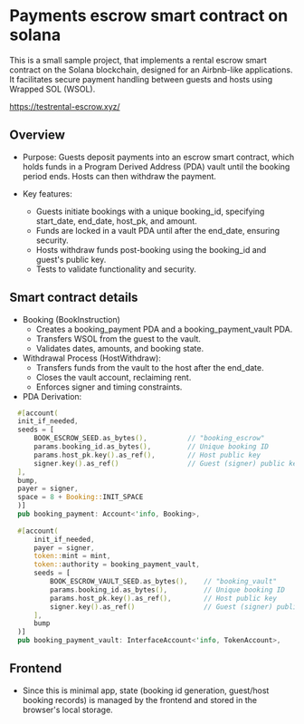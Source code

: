 # Payments escrow smart contract on solana

This is a small sample project, that implements a rental escrow smart contract on the Solana blockchain, designed for an Airbnb-like applications. It facilitates secure payment handling between guests and hosts using Wrapped SOL (WSOL).

https://testrental-escrow.xyz/

## Overview
- Purpose: Guests deposit payments into an escrow smart contract, which holds funds in a Program Derived Address (PDA) vault until the booking period ends. Hosts can then withdraw the payment.

- Key features:
  - Guests initiate bookings with a unique booking_id, specifying start_date, end_date, host_pk, and amount.
  - Funds are locked in a vault PDA until after the end_date, ensuring security.
  - Hosts withdraw funds post-booking using the booking_id and guest's public key.
  - Tests to validate functionality and security.

## Smart contract details
  - Booking (BookInstruction)
    - Creates a booking_payment PDA and a booking_payment_vault PDA.
    - Transfers WSOL from the guest to the vault.
    - Validates dates, amounts, and booking state.
  - Withdrawal Process (HostWithdraw):
    - Transfers funds from the vault to the host after the end_date.
    - Closes the vault account, reclaiming rent.
    - Enforces signer and timing constraints.
  - PDA Derivation:
  
  ```rust
    #[account(
    init_if_needed,
    seeds = [
        BOOK_ESCROW_SEED.as_bytes(),          // "booking_escrow"
        params.booking_id.as_bytes(),         // Unique booking ID
        params.host_pk.key().as_ref(),        // Host public key
        signer.key().as_ref()                 // Guest (signer) public key
    ],
    bump,
    payer = signer,
    space = 8 + Booking::INIT_SPACE
    )]
    pub booking_payment: Account<'info, Booking>,
    
    #[account(
        init_if_needed,
        payer = signer,
        token::mint = mint,
        token::authority = booking_payment_vault,
        seeds = [
            BOOK_ESCROW_VAULT_SEED.as_bytes(),    // "booking_vault"
            params.booking_id.as_bytes(),         // Unique booking ID
            params.host_pk.key().as_ref(),        // Host public key
            signer.key().as_ref()                 // Guest (signer) public key
        ],
        bump
    )]
    pub booking_payment_vault: InterfaceAccount<'info, TokenAccount>,
  ```

## Frontend
  - Since this is minimal app, state (booking id generation, guest/host booking records) is managed by the frontend and stored in the browser's local storage. 





<!-- # React + TypeScript + Vite

This template provides a minimal setup to get React working in Vite with HMR and some ESLint rules.

Currently, two official plugins are available:

- [@vitejs/plugin-react](https://github.com/vitejs/vite-plugin-react/blob/main/packages/plugin-react/README.md)
  uses [Babel](https://babeljs.io/) for Fast Refresh
- [@vitejs/plugin-react-swc](https://github.com/vitejs/vite-plugin-react-swc) uses [SWC](https://swc.rs/) for Fast
  Refresh

## Expanding the ESLint configuration

If you are developing a production application, we recommend updating the configuration to enable type aware lint rules:

- Configure the top-level `parserOptions` property like this:

```js
export default tseslint.config({
  languageOptions: {
    // other options...
    parserOptions: {
      project: ['./tsconfig.node.json', './tsconfig.app.json'],
      tsconfigRootDir: import.meta.dirname,
    },
  },
})
```

- Replace `tseslint.configs.recommended` to `tseslint.configs.recommendedTypeChecked` or
  `tseslint.configs.strictTypeChecked`
- Optionally add `...tseslint.configs.stylisticTypeChecked`
- Install [eslint-plugin-react](https://github.com/jsx-eslint/eslint-plugin-react) and update the config:

```js
// eslint.config.js
import react from 'eslint-plugin-react'

export default tseslint.config({
  // Set the react version
  settings: { react: { version: '18.3' } },
  plugins: {
    // Add the react plugin
    react,
  },
  rules: {
    // other rules...
    // Enable its recommended rules
    ...react.configs.recommended.rules,
    ...react.configs['jsx-runtime'].rules,
  },
})
```

# legacy-react-vite-tailwindtailwind -->
